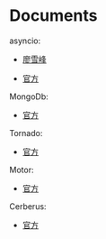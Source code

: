 # Documents

asyncio:

* [廖雪峰](https://www.liaoxuefeng.com/wiki/1016959663602400/1017959540289152)

* [官方](https://docs.python.org/3/library/asyncio.html)

MongoDb:

* [官方](https://docs.mongodb.com/manual/tutorial/getting-started/)

Tornado:

* [官方](https://www.tornadoweb.org/en/stable/)

Motor:

* [官方](https://motor.readthedocs.io/en/stable/)

Cerberus:

* [官方](https://docs.python-cerberus.org/en/stable/)
